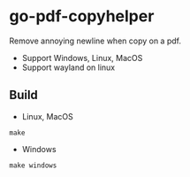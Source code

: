 # go-pdf-copyhelper
Remove annoying newline when copy on a pdf.
- Support Windows, Linux, MacOS
- Support wayland on linux

## Build
- Linux, MacOS
```
make
```
- Windows
```
make windows
```
